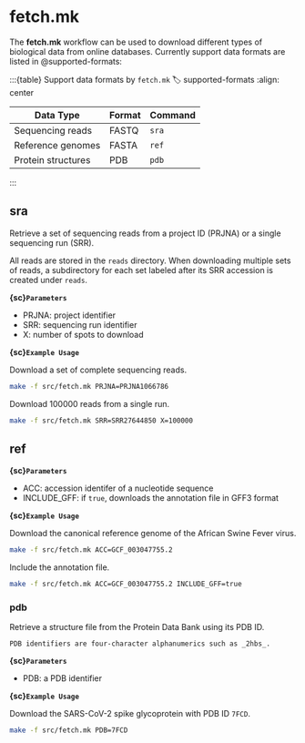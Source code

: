 # fetch.mk

The **fetch.mk** workflow can be used to download different types of biological data from online databases. Currently support data formats are listed in @supported-formats:

:::{table} Support data formats by `fetch.mk`
:label: supported-formats
:align: center

| Data Type | Format | Command |
| ------ | ------ | ------ |
| Sequencing reads | FASTQ | `sra` | 
| Reference genomes | FASTA | `ref` |
| Protein structures | PDB | `pdb` |

:::



## sra

Retrieve a set of sequencing reads from a project ID (PRJNA) or a single sequencing run (SRR). 

All reads are stored in the `reads` directory. When downloading multiple sets of reads, a subdirectory for each set labeled after its SRR accession is created under `reads`.

**{sc}`Parameters`**

- PRJNA: project identifier
- SRR: sequencing run identifier
- X: number of spots to download

**{sc}`Example Usage`**

Download a set of complete sequencing reads.
```bash
make -f src/fetch.mk PRJNA=PRJNA1066786
```

Download 100000 reads from a single run.
```bash
make -f src/fetch.mk SRR=SRR27644850 X=100000
```

## ref

**{sc}`Parameters`**

- ACC: accession identifer of a nucleotide sequence
- INCLUDE_GFF: if `true`, downloads the annotation file in GFF3 format

**{sc}`Example Usage`**

Download the canonical reference genome of the African Swine Fever virus.
```bash
make -f src/fetch.mk ACC=GCF_003047755.2
```

Include the annotation file.
```bash
make -f src/fetch.mk ACC=GCF_003047755.2 INCLUDE_GFF=true
```

### pdb

Retrieve a structure file from the Protein Data Bank using its PDB ID.

```{note}
PDB identifiers are four-character alphanumerics such as _2hbs_.
```

**{sc}`Parameters`**

- PDB: a PDB identifier

**{sc}`Example Usage`**

Download the SARS-CoV-2 spike glycoprotein with PDB ID `7FCD`.
```bash
make -f src/fetch.mk PDB=7FCD
```
